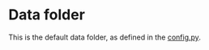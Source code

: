 # Data folder

This is the default data folder, as defined in the [config.py](../smallssd/config.py).
